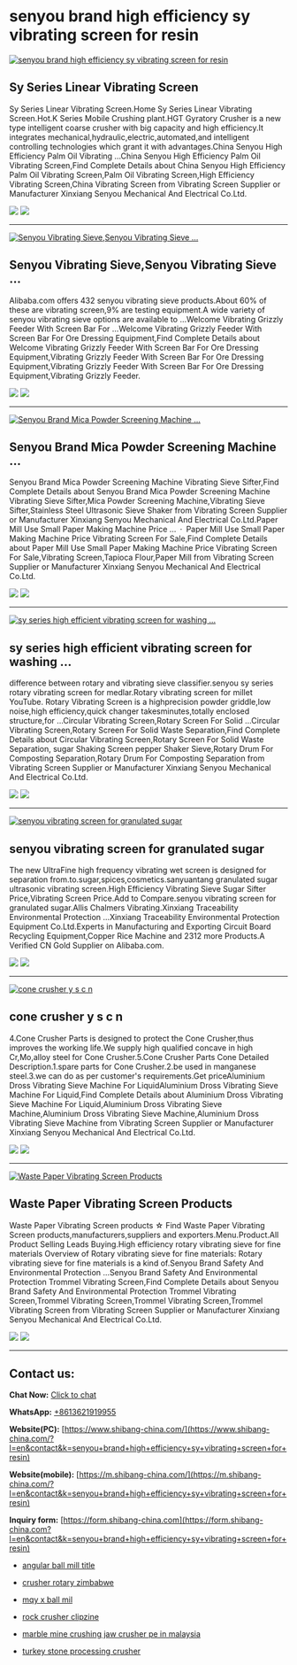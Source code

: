 # senyou brand high efficiency sy vibrating screen for resin

<a href="https://swt.shibang-china.com/?l=en&img&k=senyou+brand+high+efficiency+sy+vibrating+screen+for+resin" target="_blank">![senyou brand high efficiency sy vibrating screen for resin](http://static.shibang-china.com/all-800x300/1481.jpg)</a>

## Sy Series Linear Vibrating Screen
Sy Series Linear Vibrating Screen.Home Sy Series Linear Vibrating Screen.Hot.K Series Mobile Crushing plant.HGT Gyratory Crusher is a new type intelligent coarse crusher with big capacity and high efficiency.It integrates mechanical,hydraulic,electric,automated,and intelligent controlling technologies which grant it with advantages.China Senyou High Efficiency Palm Oil Vibrating …China Senyou High Efficiency Palm Oil Vibrating Screen,Find Complete Details about China Senyou High Efficiency Palm Oil Vibrating Screen,Palm Oil Vibrating Screen,High Efficiency Vibrating Screen,China Vibrating Screen from Vibrating Screen Supplier or Manufacturer Xinxiang Senyou Mechanical And Electrical Co.Ltd.


<a href="https://whatsapp.shibangsoft.com/WhatsApp.php" target="_blank" title="WhatsApp">![](http://static.shibang-china.com/icon/whatsapp.png)</a> <a href="https://swt.shibang-china.com/?l=en&icon&k=senyou+brand+high+efficiency+sy+vibrating+screen+for+resin" target="_blank">![](http://static.shibang-china.com/icon/chat-en.png)</a>

---

<a href="https://swt.shibang-china.com/?l=en&img&k=senyou+brand+high+efficiency+sy+vibrating+screen+for+resin" target="_blank">![Senyou Vibrating Sieve,Senyou Vibrating Sieve …](http://static.shibang-china.com/all-800x300/1231.jpg)</a>

## Senyou Vibrating Sieve,Senyou Vibrating Sieve …
Alibaba.com offers 432 senyou vibrating sieve products.About 60% of these are vibrating screen,9% are testing equipment.A wide variety of senyou vibrating sieve options are available to …Welcome Vibrating Grizzly Feeder With Screen Bar For …Welcome Vibrating Grizzly Feeder With Screen Bar For Ore Dressing Equipment,Find Complete Details about Welcome Vibrating Grizzly Feeder With Screen Bar For Ore Dressing Equipment,Vibrating Grizzly Feeder With Screen Bar For Ore Dressing Equipment,Vibrating Grizzly Feeder With Screen Bar For Ore Dressing Equipment,Vibrating Grizzly Feeder.


<a href="https://whatsapp.shibangsoft.com/WhatsApp.php" target="_blank" title="WhatsApp">![](http://static.shibang-china.com/icon/whatsapp.png)</a> <a href="https://swt.shibang-china.com/?l=en&icon&k=senyou+brand+high+efficiency+sy+vibrating+screen+for+resin" target="_blank">![](http://static.shibang-china.com/icon/chat-en.png)</a>

---

<a href="https://swt.shibang-china.com/?l=en&img&k=senyou+brand+high+efficiency+sy+vibrating+screen+for+resin" target="_blank">![Senyou Brand Mica Powder Screening Machine …](http://static.shibang-china.com/all-800x300/94.jpg)</a>

## Senyou Brand Mica Powder Screening Machine …
Senyou Brand Mica Powder Screening Machine Vibrating Sieve Sifter,Find Complete Details about Senyou Brand Mica Powder Screening Machine Vibrating Sieve Sifter,Mica Powder Screening Machine,Vibrating Sieve Sifter,Stainless Steel Ultrasonic Sieve Shaker from Vibrating Screen Supplier or Manufacturer Xinxiang Senyou Mechanical And Electrical Co.Ltd.Paper Mill Use Small Paper Making Machine Price …&ensp;&#0183;&ensp;Paper Mill Use Small Paper Making Machine Price Vibrating Screen For Sale,Find Complete Details about Paper Mill Use Small Paper Making Machine Price Vibrating Screen For Sale,Vibrating Screen,Tapioca Flour,Paper Mill from Vibrating Screen Supplier or Manufacturer Xinxiang Senyou Mechanical And Electrical Co.Ltd.


<a href="https://whatsapp.shibangsoft.com/WhatsApp.php" target="_blank" title="WhatsApp">![](http://static.shibang-china.com/icon/whatsapp.png)</a> <a href="https://swt.shibang-china.com/?l=en&icon&k=senyou+brand+high+efficiency+sy+vibrating+screen+for+resin" target="_blank">![](http://static.shibang-china.com/icon/chat-en.png)</a>

---

<a href="https://swt.shibang-china.com/?l=en&img&k=senyou+brand+high+efficiency+sy+vibrating+screen+for+resin" target="_blank">![sy series high efficient vibrating screen for washing …](http://static.shibang-china.com/all-800x300/666.jpg)</a>

## sy series high efficient vibrating screen for washing …
difference between rotary and vibrating sieve classifier.senyou sy series rotary vibrating screen for medlar.Rotary vibrating screen for millet YouTube. Rotary Vibrating Screen is a highprecision powder griddle,low noise,high efficiency,quick changer takesminutes,totally enclosed structure,for …Circular Vibrating Screen,Rotary Screen For Solid …Circular Vibrating Screen,Rotary Screen For Solid Waste Separation,Find Complete Details about Circular Vibrating Screen,Rotary Screen For Solid Waste Separation, sugar Shaking Screen pepper Shaker Sieve,Rotary Drum For Composting Separation,Rotary Drum For Composting Separation from Vibrating Screen Supplier or Manufacturer Xinxiang Senyou Mechanical And Electrical Co.Ltd.


<a href="https://whatsapp.shibangsoft.com/WhatsApp.php" target="_blank" title="WhatsApp">![](http://static.shibang-china.com/icon/whatsapp.png)</a> <a href="https://swt.shibang-china.com/?l=en&icon&k=senyou+brand+high+efficiency+sy+vibrating+screen+for+resin" target="_blank">![](http://static.shibang-china.com/icon/chat-en.png)</a>

---

<a href="https://swt.shibang-china.com/?l=en&img&k=senyou+brand+high+efficiency+sy+vibrating+screen+for+resin" target="_blank">![senyou vibrating screen for granulated sugar](http://static.shibang-china.com/all-800x300/411.jpg)</a>

## senyou vibrating screen for granulated sugar
The new UltraFine high frequency vibrating wet screen is designed for separation from.to.sugar,spices,cosmetics.sanyuantang granulated sugar ultrasonic vibrating screen.High Efficiency Vibrating Sieve Sugar Sifter Price,Vibrating Screen Price.Add to Compare.senyou vibrating screen for granulated sugar.Allis Chalmers Vibrating.Xinxiang Traceability Environmental Protection …Xinxiang Traceability Environmental Protection Equipment Co.Ltd.Experts in Manufacturing and Exporting Circuit Board Recycling Equipment,Copper Rice Machine and 2312 more Products.A Verified CN Gold Supplier on Alibaba.com.


<a href="https://whatsapp.shibangsoft.com/WhatsApp.php" target="_blank" title="WhatsApp">![](http://static.shibang-china.com/icon/whatsapp.png)</a> <a href="https://swt.shibang-china.com/?l=en&icon&k=senyou+brand+high+efficiency+sy+vibrating+screen+for+resin" target="_blank">![](http://static.shibang-china.com/icon/chat-en.png)</a>

---

<a href="https://swt.shibang-china.com/?l=en&img&k=senyou+brand+high+efficiency+sy+vibrating+screen+for+resin" target="_blank">![cone crusher y s c n](http://static.shibang-china.com/all-800x300/141.jpg)</a>

## cone crusher y s c n
4.Cone Crusher Parts is designed to protect the Cone Crusher,thus improves the working life.We supply high qualified concave in high Cr,Mo,alloy steel for Cone Crusher.5.Cone Crusher Parts Cone Detailed Description.1.spare parts for Cone Crusher.2.be used in manganese steel.3.we can do as per customer's requirements.Get priceAluminium Dross Vibrating Sieve Machine For LiquidAluminium Dross Vibrating Sieve Machine For Liquid,Find Complete Details about Aluminium Dross Vibrating Sieve Machine For Liquid,Aluminium Dross Vibrating Sieve Machine,Aluminium Dross Vibrating Sieve Machine,Aluminium Dross Vibrating Sieve Machine from Vibrating Screen Supplier or Manufacturer Xinxiang Senyou Mechanical And Electrical Co.Ltd.


<a href="https://whatsapp.shibangsoft.com/WhatsApp.php" target="_blank" title="WhatsApp">![](http://static.shibang-china.com/icon/whatsapp.png)</a> <a href="https://swt.shibang-china.com/?l=en&icon&k=senyou+brand+high+efficiency+sy+vibrating+screen+for+resin" target="_blank">![](http://static.shibang-china.com/icon/chat-en.png)</a>

---

<a href="https://swt.shibang-china.com/?l=en&img&k=senyou+brand+high+efficiency+sy+vibrating+screen+for+resin" target="_blank">![Waste Paper Vibrating Screen Products](http://static.shibang-china.com/all-800x300/653.jpg)</a>

## Waste Paper Vibrating Screen Products
Waste Paper Vibrating Screen products ☆ Find Waste Paper Vibrating Screen products,manufacturers,suppliers and exporters.Menu.Product.All Product Selling Leads Buying.High efficiency rotary vibrating sieve for fine materials Overview of Rotary vibrating sieve for fine materials: Rotary vibrating sieve for fine materials is a kind of.Senyou Brand Safety And Environmental Protection …Senyou Brand Safety And Environmental Protection Trommel Vibrating Screen,Find Complete Details about Senyou Brand Safety And Environmental Protection Trommel Vibrating Screen,Trommel Vibrating Screen,Trommel Vibrating Screen,Trommel Vibrating Screen from Vibrating Screen Supplier or Manufacturer Xinxiang Senyou Mechanical And Electrical Co.Ltd.


<a href="https://whatsapp.shibangsoft.com/WhatsApp.php" target="_blank" title="WhatsApp">![](http://static.shibang-china.com/icon/whatsapp.png)</a> <a href="https://swt.shibang-china.com/?l=en&icon&k=senyou+brand+high+efficiency+sy+vibrating+screen+for+resin" target="_blank">![](http://static.shibang-china.com/icon/chat-en.png)</a>

---
## Contact us:

**Chat Now:** [Click to chat](https://swt.shibang-china.com?l=en&contact&k=senyou+brand+high+efficiency+sy+vibrating+screen+for+resin)

**WhatsApp:**  [+8613621919955](https://whatsapp.shibangsoft.com/WhatsApp.php)

**Website(PC):** [https://www.shibang-china.com/](https://www.shibang-china.com/?l=en&contact&k=senyou+brand+high+efficiency+sy+vibrating+screen+for+resin)

**Website(mobile):** [https://m.shibang-china.com/](https://m.shibang-china.com/?l=en&contact&k=senyou+brand+high+efficiency+sy+vibrating+screen+for+resin)

**Inquiry form:** [https://form.shibang-china.com](https://form.shibang-china.com?l=en&contact&k=senyou+brand+high+efficiency+sy+vibrating+screen+for+resin)

* [angular ball mill title](../153/angular%20ball%20mill%20title.md)

* [crusher rotary zimbabwe](../160/crusher%20rotary%20zimbabwe.md)

* [mqy x ball mil](../153/mqy%20x%20ball%20mil.md)

* [rock crusher clipzine](../157/rock%20crusher%20clipzine.md)

* [marble mine crushing jaw crusher pe in malaysia](../160/marble%20mine%20crushing%20jaw%20crusher%20pe%20in%20malaysia.md)

* [turkey stone processing crusher](../151/turkey%20stone%20processing%20crusher.md)